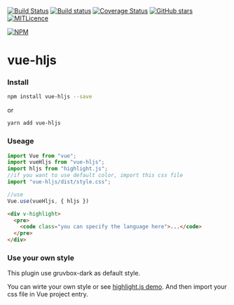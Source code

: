 [![Build Status](https://travis-ci.org/SunskyXH/vue-hljs.svg?branch=master)](https://travis-ci.org/SunskyXH/vue-hljs)
[![Build status](https://ci.appveyor.com/api/projects/status/08mmr0d193jx30pc?svg=true)](https://ci.appveyor.com/project/SunskyXH/vue-hljs)
[![Coverage Status](https://coveralls.io/repos/github/SunskyXH/vue-hljs/badge.svg?branch=master)](https://coveralls.io/github/SunskyXH/vue-hljs?branch=master)
[![GitHub stars](https://img.shields.io/github/stars/sunskyxh/vue-hljs.svg?style=flat-square)](https://github.com/sunskyxh/vue-hljs/stargazers)
[![MITLicence](https://badges.frapsoft.com/os/mit/mit.svg?v=103)](https://opensource.org/licenses/mit-license.php)


[![NPM](https://nodei.co/npm/vue-hljs.png?downloads=true&downloadRank=true&stars=true)](https://nodei.co/npm/vue-hljs/)

# vue-hljs

### Install

```bash
npm install vue-hljs --save
```
or
```bash
yarn add vue-hljs
```


### Useage
```javascript
import Vue from "vue";
import vueHljs from "vue-hljs";
import hljs from "highlight.js";
//if you want to use default color, import this css file
import "vue-hljs/dist/style.css";

//use
Vue.use(vueHljs, { hljs })
```

```html
<div v-highlight>
  <pre>
    <code class="you can specify the language here">...</code>
  </pre>
</div>
```
### Use your own style

This plugin use gruvbox-dark as default style.

You can wirte your own style or see [highlight.js demo](https://highlightjs.org/static/demo/).
And then import your css file in Vue project entry.
